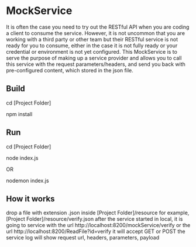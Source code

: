 # MockService
It is often the case you need to try out the RESTful API when you are coding a client to consume the service.  However, it is not uncommon that you are working with a third party or other team but their RESTful service is not ready for you to consume, either in the case it is not fully ready or your credential or environment is not yet configured.
This MockService is to serve the purpose of making up a service provider and allows you to call this service with the request parameters/headers, and send you back with pre-configured content, which stored in the json file.

## Build
cd [Project Folder]

npm install

## Run
cd [Project Folder]

node index.js

OR

nodemon index.js

## How it works
drop a file with extension .json inside [Project Folder]/resource
for example, [Project Folder]/resource/verify.json
after the service started in local, it is going to service with the url http://localhost:8200/mockService/verify
or the url http://localhost:8200/ReadFile?id=verify
it will accept GET or POST
the service log will show request url, headers, parameters, payload
